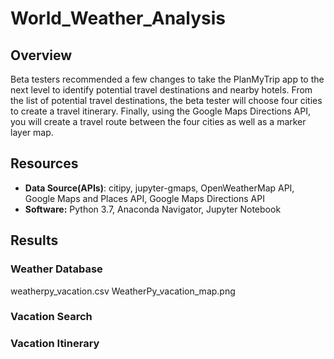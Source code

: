 # World_Weather_Analysis
## Overview
Beta testers recommended a few changes to take the PlanMyTrip app to the next level to identify potential travel destinations and nearby hotels. From the list of potential travel destinations, the beta tester will choose four cities to create a travel itinerary. Finally, using the Google Maps Directions API, you will create a travel route between the four cities as well as a marker layer map.


## Resources
- **Data Source(APIs)**: citipy, jupyter-gmaps, OpenWeatherMap API, Google Maps and Places API, Google Maps Directions API
- **Software:** Python 3.7, Anaconda Navigator, Jupyter Notebook 

## Results
### Weather Database
weatherpy_vacation.csv
WeatherPy_vacation_map.png
### Vacation Search

### Vacation Itinerary